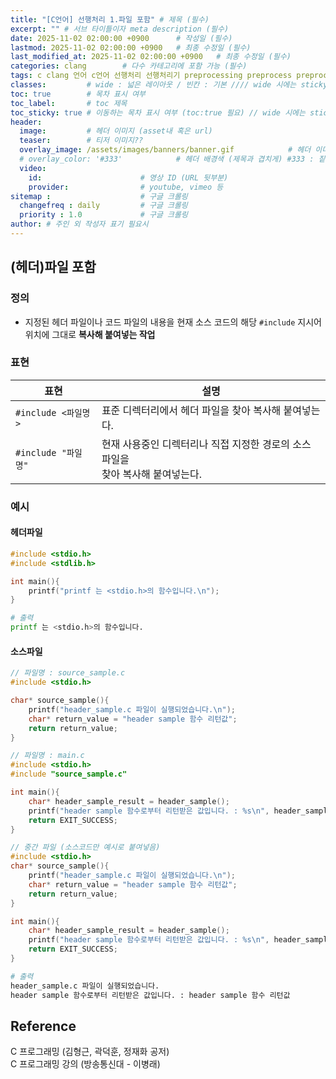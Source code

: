```yaml
---
title: "[C언어] 선행처리 1.파일 포함" # 제목 (필수)
excerpt: "" # 서브 타이틀이자 meta description (필수)
date: 2025-11-02 02:00:00 +0900      # 작성일 (필수)
lastmod: 2025-11-02 02:00:00 +0900   # 최종 수정일 (필수)
last_modified_at: 2025-11-02 02:00:00 +0900   # 최종 수정일 (필수)
categories: clang        # 다수 카테고리에 포함 가능 (필수)
tags: c clang 언어 c언어 선행처리 선행처리기 preprocessing preprocess preprocessor 파일포함 파일 포함 헤더파일 헤더 소스파일 소스 include header source file                    # 태그 복수개 가능 (필수)
classes:         # wide : 넓은 레이아웃 / 빈칸 : 기본 //// wide 시에는 sticky toc 불가
toc: true        # 목차 표시 여부
toc_label:       # toc 제목
toc_sticky: true # 이동하는 목차 표시 여부 (toc:true 필요) // wide 시에는 sticky toc 불가
header: 
  image:         # 헤더 이미지 (asset내 혹은 url)
  teaser:        # 티저 이미지??
  overlay_image: /assets/images/banners/banner.gif            # 헤더 이미지 (제목과 겹치게)
  # overlay_color: '#333'            # 헤더 배경색 (제목과 겹치게) #333 : 짙은 회색 (필수)
  video:
    id:                      # 영상 ID (URL 뒷부분)
    provider:                # youtube, vimeo 등
sitemap :                    # 구글 크롤링
  changefreq : daily         # 구글 크롤링
  priority : 1.0             # 구글 크롤링
author: # 주인 외 작성자 표기 필요시
---
```

<!--postNo: 20251102_013-->



## (헤더)파일 포함  

### 정의  

- 지정된 헤더 파일이나 코드 파일의 내용을 현재 소스 코드의 해당 `#include` 지시어 위치에 그대로 **복사해 붙여넣는 작업**  

### 표현  

| 표현               | 설명                                               |
| ---------------- | ------------------------------------------------ |
| `#include <파일명>` | 표준 디렉터리에서  헤더 파일을 찾아 복사해 붙여넣는다.                  |
| `#include "파일명"` | 현재 사용중인 디렉터리나 직접 지정한 경로의 소스 파일을<br>찾아 복사해 붙여넣는다. |

### 예시  

#### 헤더파일  

```c
#include <stdio.h>
#include <stdlib.h>

int main(){
	printf("printf 는 <stdio.h>의 함수입니다.\n");
}
```

```bash
# 출력
printf 는 <stdio.h>의 함수입니다.
```

#### 소스파일  

```c
// 파일명 : source_sample.c
#include <stdio.h>

char* source_sample(){
	printf("header_sample.c 파일이 실행되었습니다.\n");
	char* return_value = "header sample 함수 리턴값";
	return return_value;
}
```

```c
// 파일명 : main.c
#include <stdio.h>
#include "source_sample.c"

int main(){
	char* header_sample_result = header_sample();
	printf("header sample 함수로부터 리턴받은 값입니다. : %s\n", header_sample_result);
	return EXIT_SUCCESS;
}
```

```c
// 중간 파일 (소스코드만 예시로 붙여넣음)
#include <stdio.h>
char* source_sample(){
	printf("header_sample.c 파일이 실행되었습니다.\n");
	char* return_value = "header sample 함수 리턴값";
	return return_value;
}

int main(){
	char* header_sample_result = header_sample();
	printf("header sample 함수로부터 리턴받은 값입니다. : %s\n", header_sample_result);
	return EXIT_SUCCESS;
}
```

```bash
# 출력
header_sample.c 파일이 실행되었습니다.
header sample 함수로부터 리턴받은 값입니다. : header sample 함수 리턴값
```


## Reference  

C 프로그래밍 (김형근, 곽덕훈, 정재화 공저)  
C 프로그래밍 강의 (방송통신대 - 이병래)  
